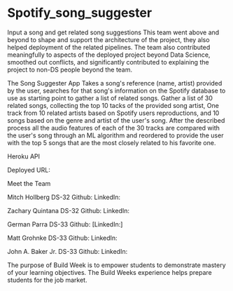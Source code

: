 # Spotify_song_suggester
Input a song and get related song suggestions
This team went above and beyond to shape and support the architecture of the project, 
they also helped deployment of the related pipelines. The team also contributed meaningfully 
to aspects of the deployed project beyond Data Science, smoothed out conflicts, 
and significantly contributed to explaining the project to non-DS people beyond the team.

The Song Suggester App Takes a song's reference (name, artist) provided by the user, 
searches for that song's information on the Spotify database to use as starting point 
to gather a list of related songs. Gather a list of 30 related songs, collecting the 
top 10 tacks of the provided song artist, One track from 10 related artists based on 
Spotify users reproductions, and 10 songs based on the genre and artist of the user's song. 
After the described process all the audio features of each of the 30 tracks are compared 
with the user's song through an ML algorithm and reordered to provide the user with the top 5 
songs that are the most closely related to his favorite one.

Heroku API

Deployed URL:

Meet the Team

Mitch Hollberg DS-32 Github: LinkedIn:

Zachary Quintana DS-32 Github: LinkedIn:

German Parra DS-33 Github: [LinkedIn:]

Matt Grohnke DS-33 Github: LinkedIn:

John A. Baker Jr. DS-33 Github: LinkedIn:

The purpose of Build Week is to empower students to demonstrate mastery of your learning objectives. 
The Build Weeks experience helps prepare students for the job market.
